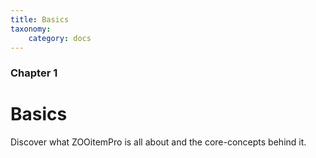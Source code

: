 ```yaml
---
title: Basics
taxonomy:
    category: docs
---
```


### Chapter 1

# Basics

Discover what ZOOitemPro is all about and the core-concepts behind it.
